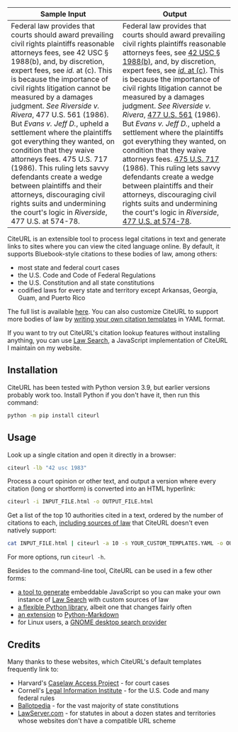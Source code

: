 | Sample Input                                                 | Output                                                       |
| ------------------------------------------------------------ | ------------------------------------------------------------ |
| Federal law provides that courts should award prevailing civil rights plaintiffs reasonable attorneys fees, see 42 USC § 1988(b), and, by discretion, expert fees, see *id.* at (c). This is because the importance of civil rights litigation cannot be measured by a damages judgment. *See* *Riverside v. Rivera*, 477 U.S. 561 (1986). But *Evans v. Jeff D.*, upheld a settlement where the plaintiffs got everything they wanted, on condition that they waive attorneys fees. 475 U.S. 717 (1986). This ruling lets savvy defendants create a wedge between plaintiffs and their attorneys, discouraging civil rights suits and undermining the court's logic in *Riverside*, 477 U.S. at 574-78. | Federal law provides that courts should award prevailing civil rights plaintiffs reasonable attorneys fees, see [42 USC § 1988(b)](https://www.law.cornell.edu/uscode/text/42/1988#b), and, by discretion, expert fees, see [*id.* at (c)](https://www.law.cornell.edu/uscode/text/42/1988#c). This is because the importance of civil rights litigation cannot be measured by a damages judgment. *See* *Riverside v. Rivera*, [477 U.S. 561](https://cite.case.law/us/477/561) (1986). But *Evans v. Jeff D.*, upheld a settlement where the plaintiffs got everything they wanted, on condition that they waive attorneys fees. [475 U.S. 717](https://cite.case.law/us/475/717) (1986). This ruling lets savvy defendants create a wedge between plaintiffs and their attorneys, discouraging civil rights suits and undermining the court's logic in *Riverside*, [477 U.S. at 574-78](https://cite.case.law/us/477/561#p574). |

CiteURL is an extensible tool to process legal citations in text and generate links to sites where you can view the cited language online. By default, it supports Bluebook-style citations to these bodies of law, among others:

- most state and federal court cases
- the U.S. Code and Code of Federal Regulations
- the U.S. Constitution and all state constitutions
- codified laws for every state and territory except Arkansas, Georgia, Guam, and Puerto Rico

The full list is available [here](https://github.com/raindrum/citeurl/blob/main/citeurl/builtin-templates.yaml). You can also customize CiteURL to support more bodies of law by [writing your own citation templates](https://raindrum.github.io/citeurl/template-yamls/) in YAML format.

If you want to try out CiteURL's citation lookup features without installing anything, you can use [Law Search](https://raindrum.github.io/lawsearch), a JavaScript implementation of CiteURL I maintain on my website.

## Installation

CiteURL has been tested with Python version 3.9, but earlier versions probably work too. Install Python if you don't have it, then run this command:

```bash
python -m pip install citeurl
```

## Usage

Look up a single citation and open it directly in a browser:

```bash
citeurl -lb "42 usc 1983"
```

Process a court opinion or other text, and output a version where every citation (long or shortform) is converted into an HTML hyperlink:

```bash
citeurl -i INPUT_FILE.html -o OUTPUT_FILE.html
```

Get a list of the top 10 authorities cited in a text, ordered by the number of citations to each, [including sources of law](https://raindrum.github.io/citeurl/template-yamls/) that CiteURL doesn't even natively support:

```bash
cat INPUT_FILE.html | citeurl -a 10 -s YOUR_CUSTOM_TEMPLATES.YAML -o OUTPUT_FILE.html
```

For more options, run `citeurl -h`.

Besides to the command-line tool, CiteURL can be used in a few other forms:

- [a tool to generate](https://raindrum.github.io/citeurl/frontends#javascript) embeddable JavaScript so you can make your own instance of [Law Search](https://raindrum.github.io/lawsearch) with custom sources of law
- [a flexible Python library](https://raindrum.github.io/citeurl/library), albeit one that changes fairly often
- [an extension](https://raindrum.github.io/citeurl/frontends#markdown-extension) to [Python-Markdown](https://python-markdown.github.io/)
- for Linux users, a [GNOME desktop search provider](https://extensions.gnome.org/extension/4225/gnome-citeurl-search-provider/)

## Credits

Many thanks to these websites, which CiteURL's default templates frequently link to:

- Harvard's [Caselaw Access Project](https://cite.case.law/) - for court cases
- Cornell's [Legal Information Institute](https://www.law.cornell.edu/) - for the U.S. Code and many federal rules
- [Ballotpedia](https://ballotpedia.org) - for the vast majority of state constitutions
- [LawServer.com](https://www.lawserver.com/tools/laws) - for statutes in about a dozen states and territories whose websites don't have a compatible URL scheme
